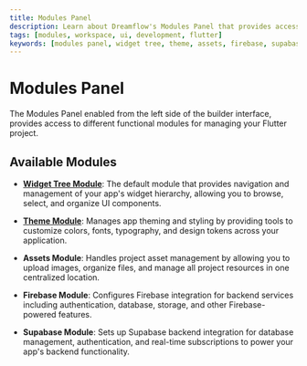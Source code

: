 ```yaml
---
title: Modules Panel
description: Learn about Dreamflow's Modules Panel that provides access to different functional areas including Widget Tree, Theme, Assets, Firebase and Supabase integration
tags: [modules, workspace, ui, development, flutter]
keywords: [modules panel, widget tree, theme, assets, firebase, supabase, flutter development, dreamflow interface, development environment]
---
```



# Modules Panel 

The Modules Panel enabled from the left side of the builder interface, provides access to different functional modules for managing your Flutter project.

## Available Modules

- **[Widget Tree Module](../modules-panel/widget-panel.md)**: The default module that provides navigation and management of your app's widget hierarchy, allowing you to browse, select, and organize UI components.

- **[Theme Module](../modules-panel/theme.md)**: Manages app theming and styling by providing tools to customize colors, fonts, typography, and design tokens across your application.

- **Assets Module**: Handles project asset management by allowing you to upload images, organize files, and manage all project resources in one centralized location.

- **Firebase Module**: Configures Firebase integration for backend services including authentication, database, storage, and other Firebase-powered features.

- **Supabase Module**: Sets up Supabase backend integration for database management, authentication, and real-time subscriptions to power your app's backend functionality.

